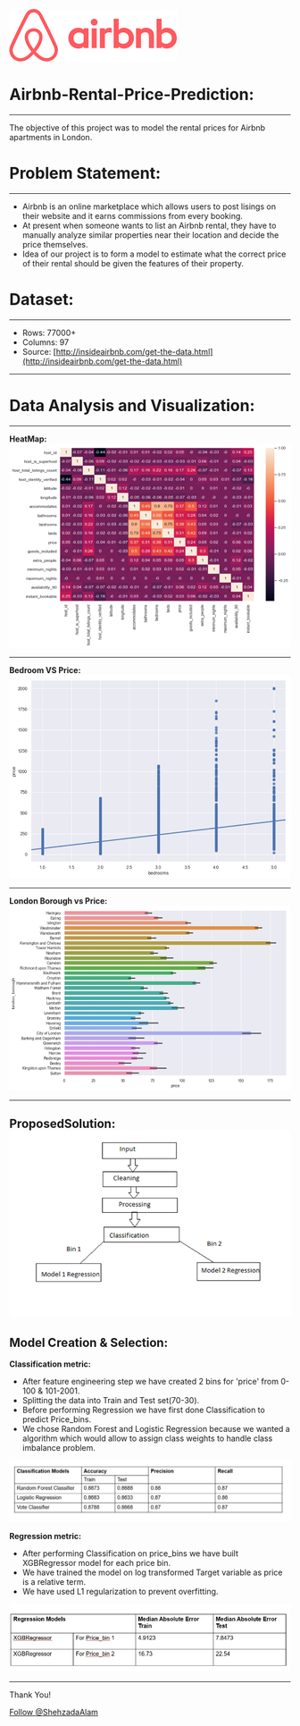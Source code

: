 ![logo](https://github.com/ShehzadaAlam/Airbnb-Rental-Price-Prediction/blob/master/AirbnbLogo.png "Airbnb Logo")
# Airbnb-Rental-Price-Prediction:
----
The objective of this project was to model the rental prices for Airbnb apartments in London.

# Problem Statement:
----
* Airbnb is an online marketplace which allows users to post lisings on their website and it earns commissions from every booking.
* At present when someone wants to list an Airbnb rental, they have to manually analyze similar properties near their location and decide the price themselves.
* Idea of our project is to form a model to estimate what the correct price of their rental should be given the features of their property.

# Dataset:
----
* Rows: 77000+ 
* Columns: 97
* Source: [http://insideairbnb.com/get-the-data.html](http://insideairbnb.com/get-the-data.html)
----

# Data Analysis and Visualization:
----

**HeatMap:** 
![Heat Map](https://github.com/ShehzadaAlam/Airbnb-Rental-Price-Prediction/blob/master/HeatMap.png "Heat Map")

----
**Bedroom VS Price:** 
![BedroomVSPrice](https://github.com/ShehzadaAlam/Airbnb-Rental-Price-Prediction/blob/master/BedroomVsPrice.png "BedroomVsPrice")

----
**London Borough vs Price:** 
![London Borough vs Price](https://github.com/ShehzadaAlam/Airbnb-Rental-Price-Prediction/blob/master/London%20Borough%20vs%20Price.png "London Borough vs Price")

----
**ProposedSolution:** 
![ProposedSolution](https://github.com/ShehzadaAlam/Airbnb-Rental-Price-Prediction/blob/master/ProposedSolution.png "ProposedSolution")
----

## Model Creation & Selection:

**Classification metric:** 

* After feature engineering step we have created 2 bins for 'price' from 0-100 & 101-2001.
* Splitting the data into Train and Test set(70-30).
* Before performing Regression we have first done Classification to predict Price_bins. 
* We chose Random Forest and Logistic Regression because we wanted a algorithm which would allow to assign class weights to handle class imbalance problem.

![ClassificationMetric](https://github.com/ShehzadaAlam/Airbnb-Rental-Price-Prediction/blob/master/Classificationmetric.JPG "ClassificationMetric")

**Regression metric:** 
* After performing Classification on price_bins we have built XGBRegressor model for each price bin.
* We have trained the model on log transformed Target variable as price is a relative term.
* We have used L1 regularization to prevent overfitting.

![RegressionMetric](https://github.com/ShehzadaAlam/Airbnb-Rental-Price-Prediction/blob/master/Regression_metric.JPG "RegressionMetric")

----
<p>Thank You!	
<p><!-- Place this tag where you want the button to render. -->
<a class="github-button" href="https://github.com/ShehzadaAlam" aria-label="Follow @ShehzadaAlam on GitHub">Follow @ShehzadaAlam</a>
